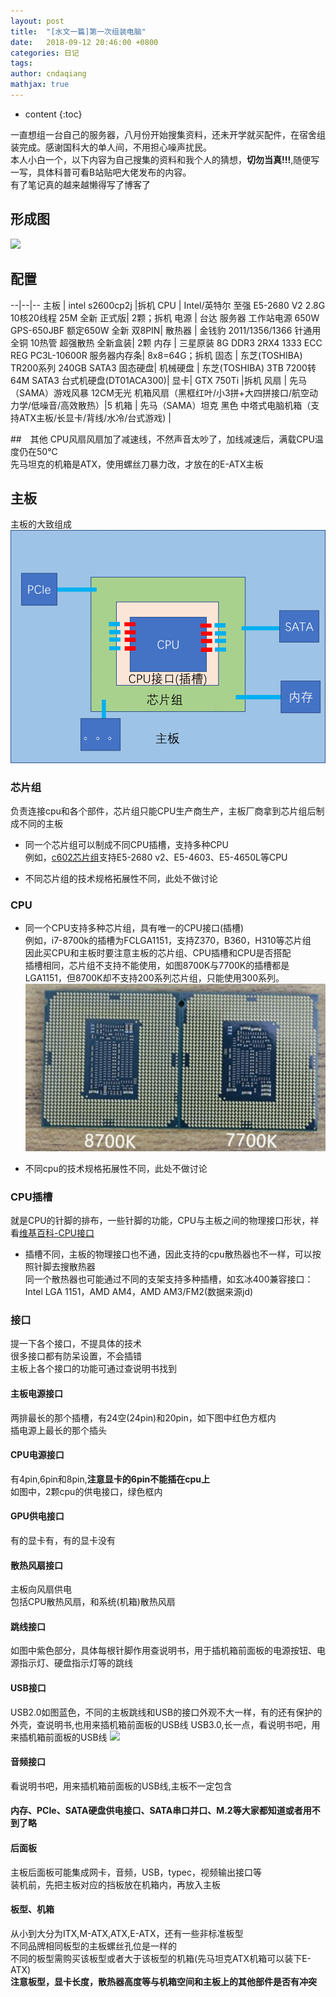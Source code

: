 ```yaml
---
layout: post
title:  "[水文一篇]第一次组装电脑"
date:   2018-09-12 20:46:00 +0800
categories: 日记
tags: 
author: cndaqiang
mathjax: true
---
```

* content
{:toc}

一直想组一台自己的服务器，八月份开始搜集资料，还未开学就买配件，在宿舍组装完成。感谢国科大的单人间，不用担心噪声扰民。<br>
本人小白一个，以下内容为自己搜集的资料和我个人的猜想，**切勿当真!!!**,随便写一写，具体科普可看B站贴吧大佬发布的内容。<br>
有了笔记真的越来越懒得写了博客了








## 形成图
![](/uploads/2018/09/pcup.png)


## 配置

--|--|--
主板 | intel s2600cp2j |拆机
CPU  | Intel/英特尔 至强 E5-2680 V2 2.8G 10核20线程 25M 全新 正式版| 2颗；拆机
电源 | 台达 服务器 工作站电源 650W GPS-650JBF 额定650W 全新 双8PIN|
散热器 | 金钱豹 2011/1356/1366 针通用 全铜 10热管 超强散热 全新盒装| 2颗
内存 | 三星原装 8G DDR3 2RX4 1333 ECC REG PC3L-10600R 服务器内存条| 8x8=64G；拆机
固态 | 东芝(TOSHIBA) TR200系列 240GB SATA3 固态硬盘|
机械硬盘 |  东芝(TOSHIBA) 3TB 7200转64M SATA3 台式机硬盘(DT01ACA300)|
显卡| GTX 750Ti |拆机
风扇 | 先马（SAMA）游戏风暴 12CM无光 机箱风扇（黑框红叶/小3拼+大四拼接口/航空动力学/低噪音/高效散热）|5
机箱 | 先马（SAMA）坦克 黑色 中塔式电脑机箱（支持ATX主板/长显卡/背线/水冷/台式游戏) |

##　其他
CPU风扇风扇加了减速线，不然声音太吵了，加线减速后，满载CPU温度仍在50℃<br>
先马坦克的机箱是ATX，使用螺丝刀暴力改，才放在的E-ATX主板


## 主板
主板的大致组成
![](/uploads/2018/09/pc.png)
### 芯片组
负责连接cpu和各个部件，芯片组只能CPU生产商生产，主板厂商拿到芯片组后制成不同的主板
- 同一个芯片组可以制成不同CPU插槽，支持多种CPU<br>
例如，[c602芯片组](https://ark.intel.com/products/63984/Intel-C602-Chipset)支持E5-2680 v2、E5-4603、E5-4650L等CPU

- 	不同芯片组的技术规格拓展性不同，此处不做讨论

### CPU
- 同一个CPU支持多种芯片组，具有唯一的CPU接口(插槽)<br>
例如，i7-8700k的插槽为FCLGA1151，支持Z370，B360，H310等芯片组<br>
因此买CPU和主板时要注意主板的芯片组、CPU插槽和CPU是否搭配<br>
插槽相同，芯片组不支持不能使用，如图8700K与7700K的插槽都是LGA1151，但8700K却不支持200系列芯片组，只能使用300系列。
![](/uploads/2018/09/cpu.JPG)

- 不同cpu的技术规格拓展性不同，此处不做讨论

### CPU插槽
就是CPU的针脚的排布，一些针脚的功能，CPU与主板之间的物理接口形状，祥看[维基百科-CPU接口](https://zh.wikipedia.org/wiki/CPU%E6%8F%92%E5%BA%A7)
- 插槽不同，主板的物理接口也不通，因此支持的cpu散热器也不一样，可以按照针脚去搜散热器<br>
同一个散热器也可能通过不同的支架支持多种插槽，如玄冰400兼容接口：Intel LGA 1151，AMD AM4，AMD AM3/FM2(数据来源jd)



### 接口
提一下各个接口，不提具体的技术<br>
很多接口都有防呆设置，不会插错<br>
主板上各个接口的功能可通过查说明书找到<br>
#### 主板电源接口
两排最长的那个插槽，有24空(24pin)和20pin，如下图中红色方框内<br>
插电源上最长的那个插头
#### CPU电源接口<br>
有4pin,6pin和8pin,**注意显卡的6pin不能插在cpu上**<br>
如图中，2颗cpu的供电接口，绿色框内
#### GPU供电接口<br>
有的显卡有，有的显卡没有
#### 散热风扇接口<br>
主板向风扇供电<br>
包括CPU散热风扇，和系统(机箱)散热风扇
#### 跳线接口<br>
如图中紫色部分，具体每根针脚作用查说明书，用于插机箱前面板的电源按钮、电源指示灯、硬盘指示灯等的跳线
#### USB接口<br>
USB2.0如图蓝色，不同的主板跳线和USB的接口外观不大一样，有的还有保护的外壳，查说明书,也用来插机箱前面板的USB线
USB3.0,长一点，看说明书吧，用来插机箱前面板的USB线
![](/uploads/2018/09/motherboard.png)
#### 音频接口<br>
看说明书吧，用来插机箱前面板的USB线,主板不一定包含
#### 内存、PCIe、SATA硬盘供电接口、SATA串口并口、M.2等大家都知道或者用不到了略
#### 后面板<br>
主板后面板可能集成网卡，音频，USB，typec，视频输出接口等<br>
装机前，先把主板对应的挡板放在机箱内，再放入主板
#### 板型、机箱
从小到大分为ITX,M-ATX,ATX,E-ATX，还有一些非标准板型<br>
不同品牌相同板型的主板螺丝孔位是一样的<br>
不同的板型需购买该板型或者大于该板型的机箱(先马坦克ATX机箱可以装下E-ATX)<br>
**注意板型，显卡长度，散热器高度等与机箱空间和主板上的其他部件是否有冲突**







